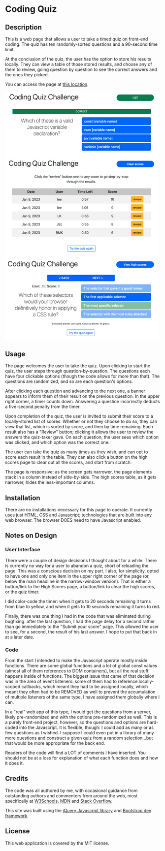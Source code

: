 # Coding Quiz

## Description

This is a web page that allows a user to take a timed quiz on front-end coding. The quiz has ten randomly-sorted questions and a 90-second time limit.

At the conclusion of the quiz, the user has the option to store his results locally. They can view a table of those stored results, and choose any of them to review, going question by question to see the correct answers and the ones they picked.

You can access the page at [this location](https://lkalliance.github.io/module-4-challenge/).

<img src="./assets/images/mid-quiz.png" alt="taking the quiz" width="500px">

<img src="./assets/images/top-scores.png" alt="top scores" width="500px">

<img src="./assets/images/review-quiz.png" alt="reviewing the quiz" width="500px">


## Usage

The page welcomes the user to take the quiz. Upon clicking to start the quiz, the user steps through question-by-question. The questions each have four clickable options (though the code allows for more than that). The questions are randomized, and so are each question's options.

After clicking each question and advancing to the next one, a banner appears to inform them of their result on the previous question. In the upper right corner, a timer counts down. Answering a question incorrectly deducts a five-second penalty from the timer.

Upon completion of the quiz, the user is invited to submit their score to a locally-stored list of scores. Whether or not they choose to do so, they can view that list, which is sorted by score, and then by time remaining. Each result also has a "Review" button; clicking it allows the user to review the answers the quiz-taker gave. On each question, the user sees which option was clicked, and which option was the correct one.

The user can take the quiz as many times as they wish, and can opt to score each result in the table. They can also click a button on the high scores page to clear out all the scores, and start from scratch.

The page is responsive: as the screen gets narrower, the page elements stack in a column instead of side-by-side. The high scores table, as it gets narrower, hides the less-important columns.

## Installation

There are no installations necessary for this page to operate. It currently uses just HTML, CSS and Javascript; technologies that are built into any web browser. The browser DOES need to have Javascript enabled.

## Notes on Design

### User Interface

There were a couple of design decisions I thought about for a while. There is currently no way for a user to abandon a quiz, short of reloading the page. This was a conscious decision on my part. I also, for simplicity, opted to have one and only one item in the upper right corner of the page (or, below the main headline in the narrow-window version). That is either a button/link to the High Scores page, a button/link to clear the high scores, or the quiz timer.

I did color-code the timer: when it gets to 20 seconds remaining it turns from blue to yellow, and when it gets to 10 seconds remaining it turns to red.

Finally, there was one thing I had in the code that was eliminated during bugfixing: after the last question, I had the page delay for a second rather than go immediately to the "Submit your score" page. This allowed the user to see, for a second, the result of his last answer. I hope to put that back in at a later date.

### Code

From the start I intended to make the Javascript operate mostly inside functions. There are some global functions and a lot of global const values (almost all of them references to DOM containers), but all the real stuff happens inside of functions. The biggest issue that came of that decision was in the area of event listeners: some of them had to reference locally-scoped callbacks, which meant they had to be assigned locally, which meant they often had to be REMOVED as well to prevent the accumulation of multiple listeners of the same type. I have assigned them globally where I can.

In a "real" web app of this type, I would get the questions from a server, likely pre-randomized and with the options pre-randomized as well. This is a purely front-end project, however, so the questions and options are hard-coded into the Javascript. It is flexible, though: I could add as many or as few questions as I wished. I suppose I could even put in a library of many more questions and construct a given quiz from a random selection...but that would be more appropriate for the back end.

Readers of the code will find a LOT of comments I have inserted. You should not be at a loss for explanation of what each function does and how it does it.

## Credits

The code was all authored by me, with occasional guidance from outstanding authors and commenters from around the web, most specifically at [W3Schools](https://w3schools.com/), [MDN](https://developer.mozilla.org/en-US/) and [Stack Overflow](https://stackoverflow.com).

This site was built using the [jQuery Javascript library](https://jquery.com) and [Bootstrap dev framework](https://getbootstrap.com).

## License

This web application is covered by the MIT license.

